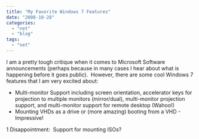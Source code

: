 ```yaml
---
title: "My Favorite Windows 7 Features"
date: "2008-10-28"
categories: 
  - "net"
  - "blog"
tags: 
  - "net"
---
```


I am a pretty tough critique when it comes to Microsoft Software announcements (perhaps because in many cases I hear about what is happening before it goes public).  However, there are some cool Windows 7 features that I am very excited about:

- Multi-monitor Support including screen orientation, accelerator keys for projection to multiple monitors (mirror/dual), multi-monitor projection support, and multi-monitor support for remote desktop (Wahoo!)
- Mounting VHDs as a drive or (more amazing) booting from a VHD - Impressive!

1 Disappointment:  Support for mounting ISOs?
